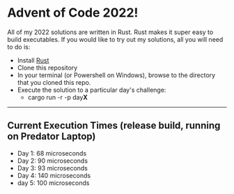 # Advent of Code 2022!

All of my 2022 solutions are written in Rust. Rust makes it super easy to build executables. If you would like to try out my solutions, all you will need to do is:
 - Install [Rust](https://www.rust-lang.org/tools/install)
 - Clone this repository
 - In your terminal (or Powershell on Windows), browse to the directory that you cloned this repo.
 - Execute the solution to a particular day's challenge: 
   - cargo run -r -p day**X**

---

## Current Execution Times (release build, running on Predator Laptop)
- Day 1: 68 microseconds
- Day 2: 90 microseconds
- Day 3: 93 microseconds
- Day 4: 140 microseconds
- day 5: 100 microseconds
